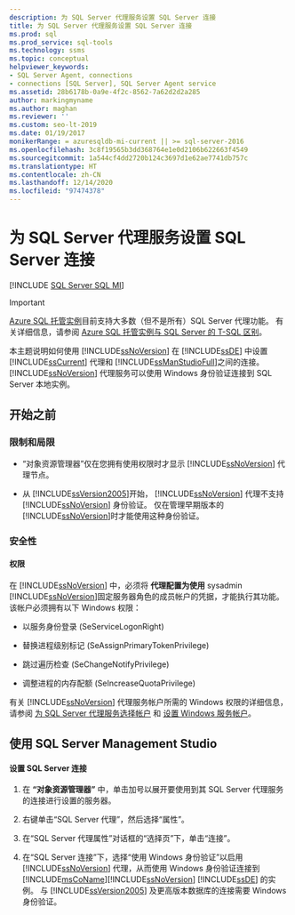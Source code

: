 ```yaml
---
description: 为 SQL Server 代理服务设置 SQL Server 连接
title: 为 SQL Server 代理服务设置 SQL Server 连接
ms.prod: sql
ms.prod_service: sql-tools
ms.technology: ssms
ms.topic: conceptual
helpviewer_keywords:
- SQL Server Agent, connections
- connections [SQL Server], SQL Server Agent service
ms.assetid: 28b6178b-0a9e-4f2c-8562-7a62d2d2a285
author: markingmyname
ms.author: maghan
ms.reviewer: ''
ms.custom: seo-lt-2019
ms.date: 01/19/2017
monikerRange: = azuresqldb-mi-current || >= sql-server-2016
ms.openlocfilehash: 3c8f19565b3dd368764e1e0d2106b622663f4549
ms.sourcegitcommit: 1a544cf4dd2720b124c3697d1e62ae7741db757c
ms.translationtype: HT
ms.contentlocale: zh-CN
ms.lasthandoff: 12/14/2020
ms.locfileid: "97474378"
---
```

# <a name="set-the-sql-server-connection-for-the-sql-server-agent-service"></a>为 SQL Server 代理服务设置 SQL Server 连接

[!INCLUDE [SQL Server SQL MI](../../includes/applies-to-version/sql-asdbmi.md)]

> [!IMPORTANT]  
> [Azure SQL 托管实例](/azure/sql-database/sql-database-managed-instance)目前支持大多数（但不是所有）SQL Server 代理功能。 有关详细信息，请参阅 [Azure SQL 托管实例与 SQL Server 的 T-SQL 区别](/azure/sql-database/sql-database-managed-instance-transact-sql-information#sql-server-agent)。

本主题说明如何使用 [!INCLUDE[ssNoVersion](../../includes/ssnoversion-md.md)] 在 [!INCLUDE[ssDE](../../includes/ssde_md.md)] 中设置 [!INCLUDE[ssCurrent](../../includes/sscurrent-md.md)] 代理和 [!INCLUDE[ssManStudioFull](../../includes/ssmanstudiofull-md.md)]之间的连接。 [!INCLUDE[ssNoVersion](../../includes/ssnoversion-md.md)] 代理服务可以使用 Windows 身份验证连接到 SQL Server 本地实例。  
  
## <a name="before-you-begin"></a><a name="BeforeYouBegin"></a>开始之前  
  
### <a name="limitations-and-restrictions"></a><a name="Restrictions"></a>限制和局限  
  
-   “对象资源管理器”仅在您拥有使用权限时才显示 [!INCLUDE[ssNoVersion](../../includes/ssnoversion-md.md)] 代理节点。  
  
-   从 [!INCLUDE[ssVersion2005](../../includes/ssversion2005-md.md)]开始， [!INCLUDE[ssNoVersion](../../includes/ssnoversion-md.md)] 代理不支持 [!INCLUDE[ssNoVersion](../../includes/ssnoversion-md.md)] 身份验证。 仅在管理早期版本的 [!INCLUDE[ssNoVersion](../../includes/ssnoversion-md.md)]时才能使用这种身份验证。  
  
### <a name="security"></a><a name="Security"></a>安全性  
  
#### <a name="permissions"></a><a name="Permissions"></a>权限  
在 [!INCLUDE[ssNoVersion](../../includes/ssnoversion-md.md)] 中，必须将 **代理配置为使用** sysadmin [!INCLUDE[ssNoVersion](../../includes/ssnoversion-md.md)]固定服务器角色的成员帐户的凭据，才能执行其功能。 该帐户必须拥有以下 Windows 权限：  
  
-   以服务身份登录 (SeServiceLogonRight)  
  
-   替换进程级别标记 (SeAssignPrimaryTokenPrivilege)  
  
-   跳过遍历检查 (SeChangeNotifyPrivilege)  
  
-   调整进程的内存配额 (SeIncreaseQuotaPrivilege)  
  
有关 [!INCLUDE[ssNoVersion](../../includes/ssnoversion-md.md)] 代理服务帐户所需的 Windows 权限的详细信息，请参阅 [为 SQL Server 代理服务选择帐户](../../ssms/agent/select-an-account-for-the-sql-server-agent-service.md) 和 [设置 Windows 服务帐户](../../database-engine/configure-windows/configure-windows-service-accounts-and-permissions.md)。  
  
## <a name="using-sql-server-management-studio"></a><a name="SSMSProcedure"></a>使用 SQL Server Management Studio  
  
#### <a name="to-set-the-sql-server-connection"></a>设置 SQL Server 连接  
  
1.  在 **“对象资源管理器”** 中，单击加号以展开要使用到其 SQL Server 代理服务的连接进行设置的服务器。  
  
2.  右键单击“SQL Server 代理”，然后选择“属性”。  
  
3.  在“SQL Server 代理属性”对话框的“选择页”下，单击“连接”。  
  
4.  在“SQL Server 连接”下，选择“使用 Windows 身份验证”以启用 [!INCLUDE[ssNoVersion](../../includes/ssnoversion-md.md)] 代理，从而使用  Windows 身份验证连接到 [!INCLUDE[msCoName](../../includes/msconame_md.md)][!INCLUDE[ssNoVersion](../../includes/ssnoversion-md.md)] [!INCLUDE[ssDE](../../includes/ssde_md.md)] 的实例。 与 [!INCLUDE[ssVersion2005](../../includes/ssversion2005-md.md)] 及更高版本数据库的连接需要 Windows 身份验证。  
